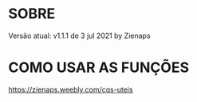 # SOBRE
Versão atual: v1.1.1 de 3 jul 2021 by Zienaps

# COMO USAR AS FUNÇÕES
https://zienaps.weebly.com/cqs-uteis
